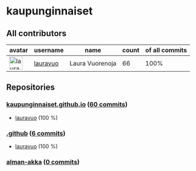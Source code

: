 
# kaupunginnaiset

## All contributors

| avatar | username | name | count | of all commits |
|--------|----------|------|---------|---|
| <img src="https://avatars.githubusercontent.com/u/29113682?s=35&v=4" alt="lauravuo" width="35px" /> | [lauravuo](https://github.com/lauravuo) | Laura Vuorenoja | 66 | 100%

## Repositories

### [kaupunginnaiset.github.io](https://github.com/kaupunginnaiset/kaupunginnaiset.github.io) ([60 commits](https://github.com/kaupunginnaiset/kaupunginnaiset.github.io/graphs/contributors))

* [lauravuo](https://github.com/lauravuo) (100 %)
    
### [.github](https://github.com/kaupunginnaiset/.github) ([6 commits](https://github.com/kaupunginnaiset/.github/graphs/contributors))

* [lauravuo](https://github.com/lauravuo) (100 %)
    
### [alman-akka](https://github.com/kaupunginnaiset/alman-akka) ([0 commits](https://github.com/kaupunginnaiset/alman-akka/graphs/contributors))


    
    